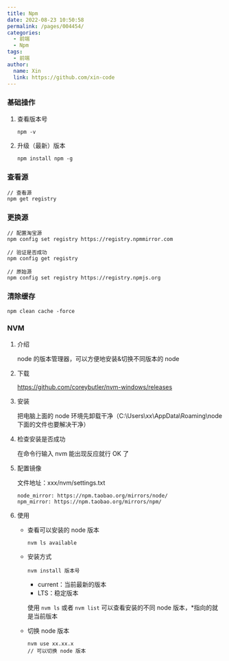 ```yaml
---
title: Npm
date: 2022-08-23 10:50:58
permalink: /pages/004454/
categories:
  - 前端
  - Npm
tags:
  - 前端
author:
  name: Xin
  link: https://github.com/xin-code
---
```




### 基础操作

1. 查看版本号

   ```shell
   npm -v
   ```

2. 升级（最新）版本

   ```shell
   npm install npm -g
   ```

   

### 查看源

```shell
// 查看源
npm get registry
```



### 更换源

```shell
// 配置淘宝源
npm config set registry https://registry.npmmirror.com

// 验证是否成功
npm config get registry

// 原始源
npm config set registry https://registry.npmjs.org
```



### 清除缓存

```shell
npm clean cache -force
```





### NVM

1. 介绍

    node 的版本管理器，可以方便地安装&切换不同版本的 node

2. 下载

   https://github.com/coreybutler/nvm-windows/releases

3. 安装

   把电脑上面的 node 环境先卸载干净（C:\Users\xx\AppData\Roaming\node 下面的文件也要解决干净）

4. 检查安装是否成功

   在命令行输入 nvm 能出现反应就行 OK 了

5. 配置镜像

   文件地址：xxx/nvm/settings.txt

   ```shell
   node_mirror: https://npm.taobao.org/mirrors/node/
   npm_mirror: https://npm.taobao.org/mirrors/npm/
   ```
   
6. 使用

    - 查看可以安装的 node 版本

      ```shell
      nvm ls available
      ```

    - 安装方式

      ```shell
      nvm install 版本号
      ```

      - current：当前最新的版本
      - LTS：稳定版本

      使用 `nvm ls` 或者 `nvm list` 可以查看安装的不同 node 版本，\*指向的就是当前版本

    - 切换 node 版本

      ```shell
      nvm use xx.xx.x
      // 可以切换 node 版本
      ```

      

   